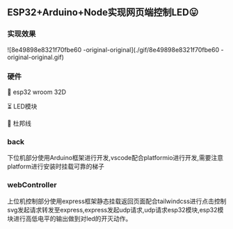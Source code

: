 ## ESP32+Arduino+Node实现网页端控制LED😛

### 实现效果
![8e49898e8321f70fbe60 -original-original](./gif/8e49898e8321f70fbe60 -original-original.gif)

### 硬件
🐼 esp32 wroom 32D

⏳ LED模块

🎈 杜邦线

### back
下位机部分使用Arduino框架进行开发,vscode配合platformio进行开发,需要注意platform进行安装时挂载可靠的梯子

### webController
上位机控制部分使用express框架静态挂载返回页面配合tailwindcss进行点击控制svg发起请求转发至express,express发起udp请求,udp请求esp32模块,esp32模块进行高低电平的输出做到对led的开灭动作。